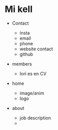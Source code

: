 # Mi kell

- Contact

  - insta
  - email
  - phone
  - website contact
  - github

- members

  - lori es en CV

- home

  - image/anim
  - logo

- about
  - job description
  -
